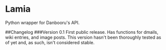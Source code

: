 # Lamia
Python wrapper for Danbooru's API.

##Changelog
###Version 0.1
First public release. Has functions for dmails, wiki entries, and image posts. This version hasn't been thoroughly tested as of yet and, as such, isn't considered stable.
